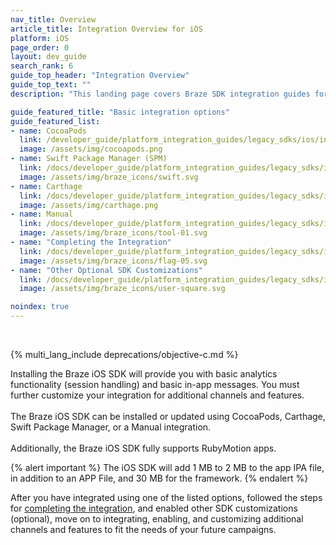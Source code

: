 ```yaml
---
nav_title: Overview
article_title: Integration Overview for iOS
platform: iOS
page_order: 0
layout: dev_guide
search_rank: 6
guide_top_header: "Integration Overview"
guide_top_text: ""
description: "This landing page covers Braze SDK integration guides for CocoaPods, Swift Package Manager, Carthage, and more."

guide_featured_title: "Basic integration options"
guide_featured_list:
- name: CocoaPods
  link: /developer_guide/platform_integration_guides/legacy_sdks/ios/initial_sdk_setup/installation_methods/cocoapods/
  image: /assets/img/cocoapods.png
- name: Swift Package Manager (SPM)
  link: /docs/developer_guide/platform_integration_guides/legacy_sdks/ios/initial_sdk_setup/installation_methods/swift_package_manager/
  image: /assets/img/braze_icons/swift.svg
- name: Carthage
  link: /docs/developer_guide/platform_integration_guides/legacy_sdks/ios/initial_sdk_setup/installation_methods/carthage_integration/
  image: /assets/img/carthage.png
- name: Manual
  link: /docs/developer_guide/platform_integration_guides/legacy_sdks/ios/initial_sdk_setup/installation_methods/manual_integration_options/
  image: /assets/img/braze_icons/tool-01.svg
- name: "Completing the Integration"
  link: /docs/developer_guide/platform_integration_guides/legacy_sdks/ios/initial_sdk_setup/completing_integration/
  image: /assets/img/braze_icons/flag-05.svg
- name: "Other Optional SDK Customizations"
  link: /docs/developer_guide/platform_integration_guides/legacy_sdks/ios/initial_sdk_setup/ios_sdk_integration
  image: /assets/img/braze_icons/user-square.svg

noindex: true
---
```

<br>

{% multi_lang_include deprecations/objective-c.md %}

Installing the Braze iOS SDK will provide you with basic analytics functionality (session handling) and basic in-app messages. You must further customize your integration for additional channels and features. <br> <br> The Braze iOS SDK can be installed or updated using CocoaPods, Carthage, Swift Package Manager, or a Manual integration. <br> <br> Additionally, the Braze iOS SDK fully supports RubyMotion apps.

{% alert important %}
The iOS SDK will add 1&nbsp;MB to 2&nbsp;MB to the app IPA file, in addition to an APP File, and 30&nbsp;MB for the framework.
{% endalert %}

After you have integrated using one of the listed options, followed the steps for [completing the integration]({{site.baseurl}}/developer_guide/platform_integration_guides/legacy_sdks/ios/initial_sdk_setup/completing_integration/), and enabled other SDK customizations (optional), move on to integrating, enabling, and customizing additional channels and features to fit the needs of your future campaigns.  

<br>
